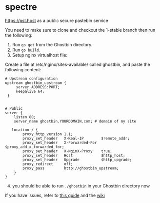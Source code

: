 # spectre
https://pst.host as a public secure pastebin service

You need to make sure to clone and checkout the 1-stable branch then run the following:

1. Run `go get` from the Ghostbin directory.
2. Run `go build`.
3. Setup nginx virtualhost file:


Create a file at /etc/nginx/sites-available/ called ghostbin, and paste the following content:

```
# Upstream configuration
upstream ghostbin_upstream {
     server ADDRESS:PORT;
     keepalive 64;
 }


# Public
server {
    listen 80;
    server_name ghostbin.YOURDOMAIN.com; # domain of my site

   location / {
        proxy_http_version 1.1;
        proxy_set_header   X-Real-IP        $remote_addr;
        proxy_set_header   X-Forwarded-For  $proxy_add_x_forwarded_for;
        proxy_set_header   X-NginX-Proxy    true;
        proxy_set_header   Host             $http_host;
        proxy_set_header   Upgrade          $http_upgrade;
        proxy_redirect     off;
        proxy_pass         http://ghostbin_upstream;
    }
}
```
4. you should be able to run `./ghostbin` in your Ghostbin directory now

If you have issues, refer to [this guide](https://www.dexa-dev.com/hosting-your-own-ghostbin/) and the [wiki](https://github.com/DHowett/spectre/wiki)
